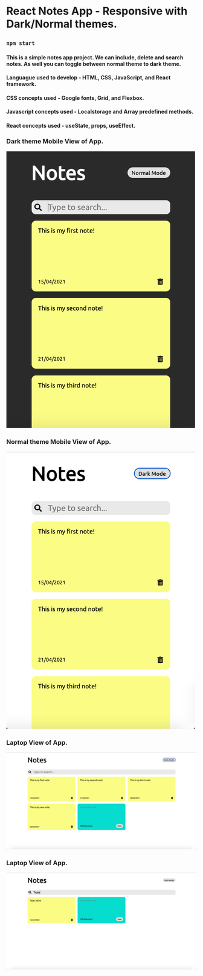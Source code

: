 # React Notes App - Responsive with Dark/Normal themes.

### `npm start`

#### This is a simple notes app project. We can include, delete and search notes. As well you can toggle between normal theme to dark theme.


<h4> Languague used to develop - HTML, CSS, JavaScript, and React framework.</h4>


<h4> CSS concepts used - Google fonts, Grid, and Flexbox.</h4>


<h4> Javascript concepts used - Localstorage and Array predefined methods.</h4>


<h4> React concepts used - useState, props, useEffect.</h4>


### Dark theme Mobile View of App.
![Mobile View of App](https://github.com/TejasSathe010/React-Notes-App/blob/master/Screenshot%202022-01-15%20at%204.12.35%20PM.png)

### Normal theme Mobile View of App.
![Mobile View of App](https://github.com/TejasSathe010/React-Notes-App/blob/master/Screenshot%202022-01-15%20at%204.12.41%20PM.png)

### Laptop View of App.
![Laptop View of App](https://github.com/TejasSathe010/React-Notes-App/blob/master/Screenshot%202022-01-15%20at%204.12.55%20PM.png)

### Laptop View of App.
![Laptop View of App](https://github.com/TejasSathe010/React-Notes-App/blob/master/Screenshot%202022-01-15%20at%204.13.19%20PM.png)

